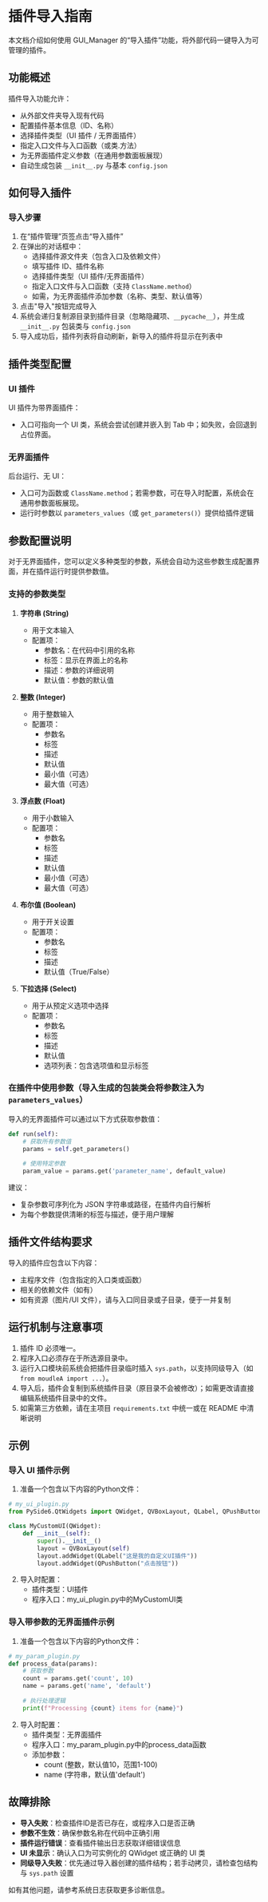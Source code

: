 # 插件导入指南

本文档介绍如何使用 GUI_Manager 的“导入插件”功能，将外部代码一键导入为可管理的插件。

## 功能概述

插件导入功能允许：
- 从外部文件夹导入现有代码
- 配置插件基本信息（ID、名称）
- 选择插件类型（UI 插件 / 无界面插件）
- 指定入口文件与入口函数（或类.方法）
- 为无界面插件定义参数（在通用参数面板展现）
 - 自动生成包装 `__init__.py` 与基本 `config.json`

## 如何导入插件

### 导入步骤

1. 在“插件管理”页签点击“导入插件”
2. 在弹出的对话框中：
   - 选择插件源文件夹（包含入口及依赖文件）
   - 填写插件 ID、插件名称
   - 选择插件类型（UI 插件/无界面插件）
   - 指定入口文件与入口函数（支持 `ClassName.method`）
   - 如需，为无界面插件添加参数（名称、类型、默认值等）
3. 点击"导入"按钮完成导入
4. 系统会递归复制源目录到插件目录（忽略隐藏项、`__pycache__`），并生成 `__init__.py` 包装类与 `config.json`
5. 导入成功后，插件列表将自动刷新，新导入的插件将显示在列表中

## 插件类型配置

### UI 插件

UI 插件为带界面插件：
- 入口可指向一个 UI 类，系统会尝试创建并嵌入到 Tab 中；如失败，会回退到占位界面。

### 无界面插件

后台运行、无 UI：
- 入口可为函数或 `ClassName.method`；若需参数，可在导入时配置，系统会在通用参数面板展现。
 - 运行时参数以 `parameters_values`（或 `get_parameters()`）提供给插件逻辑

## 参数配置说明

对于无界面插件，您可以定义多种类型的参数，系统会自动为这些参数生成配置界面，并在插件运行时提供参数值。

### 支持的参数类型

1. **字符串 (String)**
   - 用于文本输入
   - 配置项：
     - 参数名：在代码中引用的名称
     - 标签：显示在界面上的名称
     - 描述：参数的详细说明
     - 默认值：参数的默认值

2. **整数 (Integer)**
   - 用于整数输入
   - 配置项：
     - 参数名
     - 标签
     - 描述
     - 默认值
     - 最小值（可选）
     - 最大值（可选）

3. **浮点数 (Float)**
   - 用于小数输入
   - 配置项：
     - 参数名
     - 标签
     - 描述
     - 默认值
     - 最小值（可选）
     - 最大值（可选）

4. **布尔值 (Boolean)**
   - 用于开关设置
   - 配置项：
     - 参数名
     - 标签
     - 描述
     - 默认值（True/False）

5. **下拉选择 (Select)**
   - 用于从预定义选项中选择
   - 配置项：
     - 参数名
     - 标签
     - 描述
     - 默认值
     - 选项列表：包含选项值和显示标签

### 在插件中使用参数（导入生成的包装类会将参数注入为 `parameters_values`）

导入的无界面插件可以通过以下方式获取参数值：

```python
def run(self):
    # 获取所有参数值
    params = self.get_parameters()
    
    # 使用特定参数
    param_value = params.get('parameter_name', default_value)
```
 
建议：
- 复杂参数可序列化为 JSON 字符串或路径，在插件内自行解析
- 为每个参数提供清晰的标签与描述，便于用户理解

## 插件文件结构要求

导入的插件应包含以下内容：
- 主程序文件（包含指定的入口类或函数）
- 相关的依赖文件（如有）
 - 如有资源（图片/UI 文件），请与入口同目录或子目录，便于一并复制

## 运行机制与注意事项

1. 插件 ID 必须唯一。
2. 程序入口必须存在于所选源目录中。
3. 运行入口模块前系统会把插件目录临时插入 `sys.path`，以支持同级导入（如 `from moudleA import ...`）。
4. 导入后，插件会复制到系统插件目录（原目录不会被修改）；如需更改请直接编辑系统插件目录中的文件。
5. 如需第三方依赖，请在主项目 `requirements.txt` 中统一或在 README 中清晰说明

## 示例

### 导入 UI 插件示例

1. 准备一个包含以下内容的Python文件：

```python
# my_ui_plugin.py
from PySide6.QtWidgets import QWidget, QVBoxLayout, QLabel, QPushButton

class MyCustomUI(QWidget):
    def __init__(self):
        super().__init__()
        layout = QVBoxLayout(self)
        layout.addWidget(QLabel("这是我的自定义UI插件"))
        layout.addWidget(QPushButton("点击按钮"))
```

2. 导入时配置：
   - 插件类型：UI插件
   - 程序入口：my_ui_plugin.py中的MyCustomUI类

### 导入带参数的无界面插件示例

1. 准备一个包含以下内容的Python文件：

```python
# my_param_plugin.py
def process_data(params):
    # 获取参数
    count = params.get('count', 10)
    name = params.get('name', 'default')
    
    # 执行处理逻辑
    print(f"Processing {count} items for {name}")
```

2. 导入时配置：
   - 插件类型：无界面插件
   - 程序入口：my_param_plugin.py中的process_data函数
   - 添加参数：
     - count (整数，默认值10，范围1-100)
     - name (字符串，默认值'default')

## 故障排除

- **导入失败**：检查插件ID是否已存在，或程序入口是否正确
- **参数不生效**：确保参数名称在代码中正确引用
- **插件运行错误**：查看插件输出日志获取详细错误信息
 - **UI 未显示**：确认入口为可实例化的 QWidget 或正确的 UI 类
 - **同级导入失败**：优先通过导入器创建的插件结构；若手动拷贝，请检查包结构与 `sys.path` 设置

如有其他问题，请参考系统日志获取更多诊断信息。